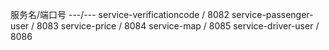 服务名/端口号
---/---
service-verificationcode / 8082
service-passenger-user / 8083
service-price / 8084
service-map / 8085
service-driver-user / 8086
